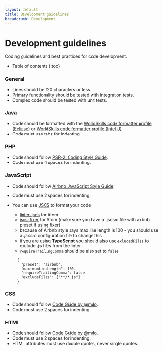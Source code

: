 ```yaml
---
layout: default
title: Development guidelines
breadcrumb: Development
---
```


# Development guidelines

Coding guidelines and best practices for code development.

* Table of contents
{:toc}

### General
- Lines should be 120 characters or less.
- Primary functionality should be tested with integration tests.
- Complex code should be tested with unit tests.

### Java
- Code should be formatted with the [WorldSkills code formatter profile (Eclipse)](/assets/xml/WSI.xml) or [WorldSkills code formatter profile (IntelliJ)](/assets/xml/WSI.IntelliJ.xml)
- Code must use tabs for indenting.

### PHP
- Code should follow [PSR-2: Coding Style Guide](http://www.php-fig.org/psr/psr-2/).
- Code must use 4 spaces for indenting.

### JavaScript
- Code should follow [Airbnb JavaScript Style Guide](https://github.com/airbnb/javascript).
- Code must use 2 spaces for indenting.
- You can use [JSCS](http://jscs.info/) to format your code
  - [linter-jscs](https://atom.io/packages/linter-jscs) for Atom
  - [jscs-fixer](https://atom.io/packages/jscs-fixer) for Atom (make sure you have a .jscsrc file with airbnb preset if using fixer)
  - because of Airbnb style says max line length is 100 - you should use a *.jscsrc* configuration file to change this
  - if you are using **TypeScript** you should also use `exludedFiles` to exclude **.js** files from the linter
  - `requireTrailingComma` should be also set to `false`

  ```
    {
      "preset": "airbnb",
      "maximumLineLength": 120,
      "requireTrailingComma": false
      "excludeFiles": ["**/*.js"]
    }
  ```

### CSS
- Code should follow [Code Guide by @mdo](http://codeguide.co/).
- Code must use 2 spaces for indenting.

### HTML
- Code should follow [Code Guide by @mdo](http://codeguide.co/).
- Code must use 2 spaces for indenting.
- HTML attributes must use double quotes, never single quotes.

